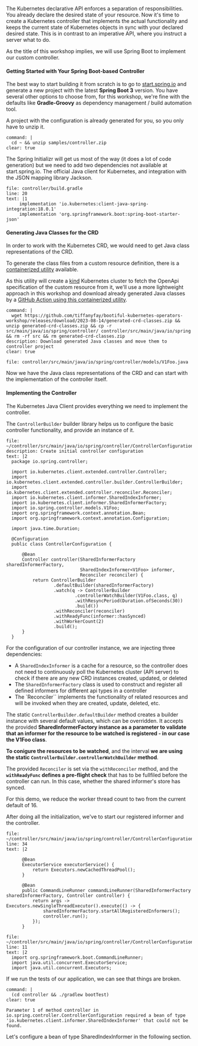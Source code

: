 The Kubernetes declarative API enforces a separation of responsibilities. You already declare the desired state of your resource. 
Now it's time to create a Kubernetes controller that implements the actual functionality and keeps the current state of Kubernetes objects in sync with your declared desired state. This is in contrast to an imperative API, where you instruct a server what to do.

As the title of this workshop implies, we will use Spring Boot to implement our custom controller.

#### Getting Started with Your Spring Boot-based Controller
The best way to start building it from scratch is to go to [start.spring.io](https://start.spring.io) and generate a new project with the latest **Spring Boot 3** version.
You have several other options to choose from, for this workshop, we're fine with the defaults like **Gradle-Groovy** as dependency management / build automation tool.

A project with the configuration is already generated for you, so you only have to unzip it.
```terminal:execute
command: |
  cd ~ && unzip samples/controller.zip
clear: true
```

The Spring Initializr will get us most of the way (it does a lot of code generation) but we need to add two dependencies not available at start.spring.io. The official Java client for Kubernetes, and integration with the JSON mapping library Jackson.

```editor:insert-lines-before-line
file: controller/build.gradle
line: 20
text: |1
     implementation 'io.kubernetes:client-java-spring-integration:18.0.1'
     implementation 'org.springframework.boot:spring-boot-starter-json'
```

#### Generating Java Classes for the CRD
In order to work with the Kubernetes CRD, we would need to get Java class representations of the CRD.

To generate the class files from a custom resource definition, there is a [containerized utility](https://github.com/kubernetes-client/java/blob/master/docs/generate-model-from-third-party-resources.md#remote-generate-via-github-action) available.

As this utility will create a [kind](https://kind.sigs.k8s.io/) Kubernetes cluster to fetch the OpenApi specification of the custom resource from it, we'll use a more lightweight approach in this workshop and download already generated Java classes by a [GitHub Action using this containerized utility](https://github.com/kubernetes-client/java/blob/master/docs/generate-model-from-third-party-resources.md#remote-generate-via-github-action). 
```terminal:execute
command: |
  wget https://github.com/tiffanyfay/bootiful-kubernetes-operators-workshop/releases/download/2023-08-14/generated-crd-classes.zip && unzip generated-crd-classes.zip && cp -r src/main/java/io/spring/controller/ controller/src/main/java/io/spring && rm -rf src && rm generated-crd-classes.zip
description: Download generated Java classes and move them to controller project
clear: true
```
```editor:open-file
file: controller/src/main/java/io/spring/controller/models/V1Foo.java
```

Now we have the Java class representations of the CRD and can start with the implementation of the controller itself.

#### Implementing the Controller

The Kubernetes Java Client provides everything we need to implement the controller. 

The `ControllerBuilder` builder library helps us to configure the basic controller functionality, and provide an instance of it.
```editor:append-lines-to-file
file: ~/controller/src/main/java/io/spring/controller/ControllerConfiguration.java
description: Create initial controller configuration
text: |2
  package io.spring.controller;
  
  import io.kubernetes.client.extended.controller.Controller;
  import io.kubernetes.client.extended.controller.builder.ControllerBuilder;
  import io.kubernetes.client.extended.controller.reconciler.Reconciler;
  import io.kubernetes.client.informer.SharedIndexInformer;
  import io.kubernetes.client.informer.SharedInformerFactory;
  import io.spring.controller.models.V1Foo;
  import org.springframework.context.annotation.Bean;
  import org.springframework.context.annotation.Configuration;

  import java.time.Duration;

  @Configuration
  public class ControllerConfiguration {

      @Bean
      Controller controller(SharedInformerFactory sharedInformerFactory,
                            SharedIndexInformer<V1Foo> informer,
                            Reconciler reconciler) {
          return ControllerBuilder
                  .defaultBuilder(sharedInformerFactory)
                  .watch(q -> ControllerBuilder
                          .controllerWatchBuilder(V1Foo.class, q)
                          .withResyncPeriod(Duration.ofSeconds(30))
                          .build())
                  .withReconciler(reconciler)
                  .withReadyFunc(informer::hasSynced)
                  .withWorkerCount(2)
                  .build();
      }
  }
```
For the configuration of our controller instance, we are injecting three dependencies:
- A `SharedIndexInformer` is a cache for a resource, so the controller does not need to continuously poll the Kubernetes cluster (API server) to check if there are any new CRD instances created, updated, or deleted
- The `SharedInformerFactory` class is used to construct and register all defined informers for different api types in a controller
- The `Reconciler`` implements the functionality of related resources and will be invoked when they are created, update, deleted, etc.

The static `ControllerBuilder.defaultBuilder` method creates a builder instance with several default values, which can be overridden. It accepts the provided **SharedInformerFactory instance as a parameter to validate that an informer for the resource to be watched is registered - in our case the V1Foo class**.

**To conigure the resources to be watched**, and the interval **we are using the static `ControllerBuilder.controllerWatchBuilder` method**.

The provided `Reconciler` is set via the `withReconciler` method, and the **`withReadyFunc` defines a pre-flight check** that has to be fullfiled before the controller can run. In this case, whether the shared informer's store has synced.

For this demo, we reduce the worker thread count to two from the current default of 16.

After doing all the initialization, we've to start our registered informer and the controller. 
```editor:insert-lines-before-line
file: ~/controller/src/main/java/io/spring/controller/ControllerConfiguration.java
line: 34
text: |2

      @Bean
      ExecutorService executorService() {
          return Executors.newCachedThreadPool();
      }

      @Bean
      public CommandLineRunner commandLineRunner(SharedInformerFactory sharedInformerFactory, Controller controller) {
          return args -> Executors.newSingleThreadExecutor().execute(() -> {
              sharedInformerFactory.startAllRegisteredInformers();
              controller.run();
          });
      }
```
```editor:insert-lines-before-line
file: ~/controller/src/main/java/io/spring/controller/ControllerConfiguration.java
line: 11
text: |2
  import org.springframework.boot.CommandLineRunner;
  import java.util.concurrent.ExecutorService;
  import java.util.concurrent.Executors;
```


If we run the tests of our application, we can see that things are broken.
```terminal:execute
command: |
  (cd controller && ./gradlew bootTest)
clear: true
```
```
Parameter 1 of method controller in io.spring.controller.ControllerConfiguration required a bean of type 'io.kubernetes.client.informer.SharedIndexInformer' that could not be found.
```

Let's configure a bean of type SharedIndexInformer<V1Foo> in the following section.